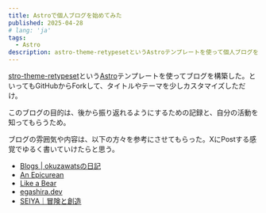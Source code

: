 ```yaml
---
title: Astroで個人ブログを始めてみた
published: 2025-04-28
# lang: 'ja'
tags: 
  - Astro
description: astro-theme-retypesetというAstroテンプレートを使って個人ブログを構築した話。
---
```


[stro-theme-retypeset](https://github.com/radishzzz/astro-theme-retypeset?tab=readme-ov-file)という[Astro](https://astro.build/)テンプレートを使ってブログを構築した。といってもGitHubからForkして、タイトルやテーマを少しカスタマイズしただけ。

このブログの目的は、後から振り返れるようにするための記録と、自分の活動を知ってもらうため。

ブログの雰囲気や内容は、以下の方々を参考にさせてもらった。XにPostする感覚でゆるく書いていけたらと思う。

- [Blogs | okuzawatsの日記](https://okuzawats.com/blog/)
- [An Epicurean](https://blog.song.mu/)
- [Like a Bear](https://blog.yyada.jp/)
- [egashira.dev](https://egashira.dev/)
- [SEIYA｜冒険と創造](https://note.com/anc8)

